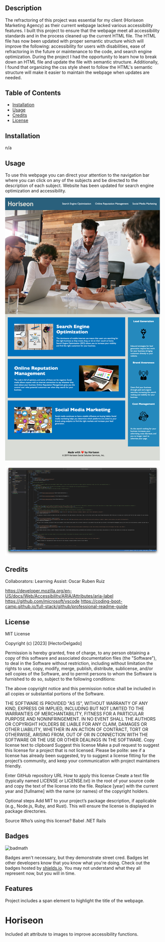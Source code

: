 # <Horiseon Marketing Agency>

## Description

The refractoring of this project was essential for my client (Horiseon Marketing Agency) as their current webpage lacked various accessibility features. I built this project to ensure that the webpage meet all accessibility standards and in the process cleaned up the current HTML file. The HTML file has now been updated with proper semantic structure which will improve the following: accessibility for users with disabilities, ease of refractoring in the future or maintenance to the code, and search engine optimization. During the project I had the opportunity to learn how to break down an HTML file and update the file with semantic structure. Additionally, I found that organizing the css style sheet to follow the HTML's semantic structure will make it easier to maintain the webpage when updates are needed. 

## Table of Contents

- [Installation](#installation)
- [Usage](#usage)
- [Credits](#credits)
- [License](#license)

## Installation

n/a

## Usage

To use this webpage you can direct your attention to the navigation bar where you can  click on any of the subjects and be directed to the description of each subject. Website has been updated for search engine optimization and accessibility. 

![alt text](assets/images/_index.html.png)

![alt text](assets/images/Project_Image.png)

## Credits

Collaborators:
Learning Assist: Oscar
Ruben Ruiz

https://developer.mozilla.org/en-US/docs/Web/Accessibility/ARIA/Attributes/aria-label
https://github.com/microsoft/vscode
https://coding-boot-camp.github.io/full-stack/github/professional-readme-guide

## License

MIT License

Copyright (c) [2023] [HectorDelgado]

Permission is hereby granted, free of charge, to any person obtaining a copy
of this software and associated documentation files (the "Software"), to deal
in the Software without restriction, including without limitation the rights
to use, copy, modify, merge, publish, distribute, sublicense, and/or sell
copies of the Software, and to permit persons to whom the Software is
furnished to do so, subject to the following conditions:

The above copyright notice and this permission notice shall be included in all
copies or substantial portions of the Software.

THE SOFTWARE IS PROVIDED "AS IS", WITHOUT WARRANTY OF ANY KIND, EXPRESS OR
IMPLIED, INCLUDING BUT NOT LIMITED TO THE WARRANTIES OF MERCHANTABILITY,
FITNESS FOR A PARTICULAR PURPOSE AND NONINFRINGEMENT. IN NO EVENT SHALL THE
AUTHORS OR COPYRIGHT HOLDERS BE LIABLE FOR ANY CLAIM, DAMAGES OR OTHER
LIABILITY, WHETHER IN AN ACTION OF CONTRACT, TORT OR OTHERWISE, ARISING FROM,
OUT OF OR IN CONNECTION WITH THE SOFTWARE OR THE USE OR OTHER DEALINGS IN THE
SOFTWARE.
Copy license text to clipboard
Suggest this license
Make a pull request to suggest this license for a project that is not licensed. Please be polite: see if a license has already been suggested, try to suggest a license fitting for the project’s community, and keep your communication with project maintainers friendly.

Enter GitHub repository URL
How to apply this license
Create a text file (typically named LICENSE or LICENSE.txt) in the root of your source code and copy the text of the license into the file. Replace [year] with the current year and [fullname] with the name (or names) of the copyright holders.

Optional steps
Add MIT to your project’s package description, if applicable (e.g., Node.js, Ruby, and Rust). This will ensure the license is displayed in package directories.

 Source
Who’s using this license?
Babel
.NET
Rails

## Badges

![badmath](https://img.shields.io/github/languages/top/nielsenjared/badmath)

Badges aren't necessary, but they demonstrate street cred. Badges let other developers know that you know what you're doing. Check out the badges hosted by [shields.io](https://shields.io/). You may not understand what they all represent now, but you will in time.

## Features

Project includes a span element to highlight the title of the webpage. <h1><span class="seo">Horiseon</span></h1>
Included alt attribute to images to improve accessibility functions. 
